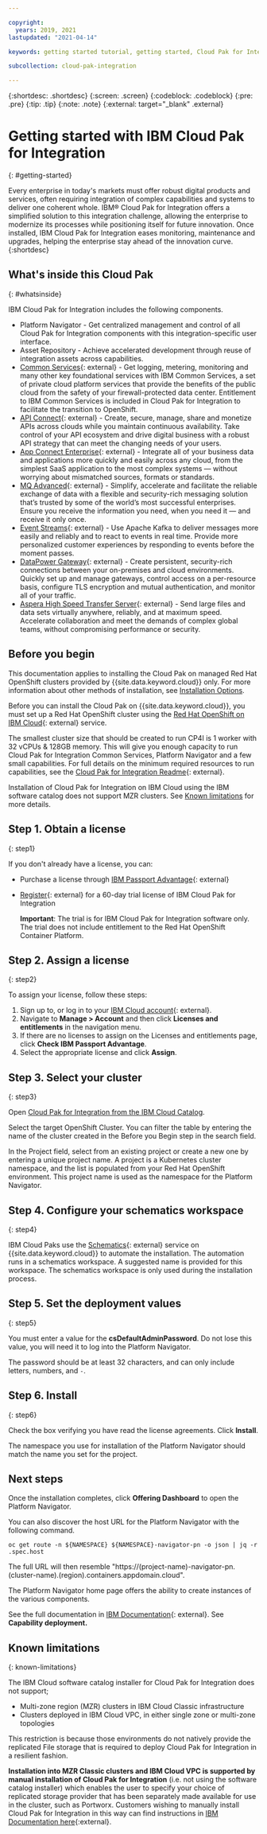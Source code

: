 ```yaml
---

copyright:
  years: 2019, 2021
lastupdated: "2021-04-14"

keywords: getting started tutorial, getting started, Cloud Pak for Integration, integration

subcollection: cloud-pak-integration

---
```


{:shortdesc: .shortdesc}
{:screen: .screen}
{:codeblock: .codeblock}
{:pre: .pre}
{:tip: .tip}
{:note: .note}
{:external: target="_blank" .external}


# Getting started with IBM Cloud Pak for Integration
{: #getting-started}

Every enterprise in today's markets must offer robust digital products and services, often requiring integration of complex capabilities and systems to deliver one coherent whole. IBM® Cloud Pak for Integration offers a simplified solution to this integration challenge, allowing the enterprise to modernize its processes while positioning itself for future innovation. Once installed, IBM Cloud Pak for Integration eases monitoring, maintenance and upgrades, helping the enterprise stay ahead of the innovation curve.
{:shortdesc}

## What's inside this Cloud Pak
{: #whatsinside}

IBM Cloud Pak for Integration includes the following components.

  - Platform Navigator - Get centralized management and control of all Cloud Pak for Integration components with this integration-specific user interface.
  - Asset Repository - Achieve accelerated development through reuse of integration assets across capabilities.
  - [Common Services](https://www.ibm.com/support/knowledgecenter/SSHKN6/kc_welcome_cs.html){: external} - Get logging, metering, monitoring and many other key foundational services with IBM Common Services, a set of private cloud platform services that provide the benefits of the public cloud from the safety of your firewall-protected data center. Entitlement to IBM Common Services is included in Cloud Pak for Integration to facilitate the transition to OpenShift.
  - [API Connect](https://www.ibm.com/support/knowledgecenter/en/SSMNED_2018/mapfiles/getting_started.html){: external} - Create, secure, manage, share and monetize APIs across clouds while you maintain continuous availability. Take control of your API ecosystem and drive digital business with a robust API strategy that can meet the changing needs of your users.
  - [App Connect Enterprise](https://www.ibm.com/support/knowledgecenter/en/SSTTDS_11.0.0/com.ibm.ace.home.doc/help_home.htm){: external} - Integrate all of your business data and applications more quickly and easily across any cloud, from the simplest SaaS application to the most complex systems — without worrying about mismatched sources, formats or standards.
  - [MQ Advanced](https://www.ibm.com/support/knowledgecenter/en/SSFKSJ_9.1.0/com.ibm.mq.helphome.v91.doc/WelcomePagev9r1.htm){: external} - Simplify, accelerate and facilitate the reliable exchange of data with a flexible and security-rich messaging solution that’s trusted by some of the world’s most successful enterprises. Ensure you receive the information you need, when you need it — and receive it only once.
  - [Event Streams](https://ibm.github.io/event-streams/){: external} - Use Apache Kafka to deliver messages more easily and reliably and to react to events in real time. Provide more personalized customer experiences by responding to events before the moment passes.
  - [DataPower Gateway](https://www.ibm.com/support/knowledgecenter/SS9H2Y_7.7.0/com.ibm.dp.doc/welcome.html){: external} - Create persistent, security-rich connections between your on-premises and cloud environments. Quickly set up and manage gateways, control access on a per-resource basis, configure TLS encryption and mutual authentication, and monitor all of your traffic.
  - [Aspera High Speed Transfer Server](https://www.ibm.com/blogs/bluemix/2018/12/enable-hybrid-cloud-data-movement-with-aspera-for-ibm-cloud-private/){: external} - Send large files and data sets virtually anywhere, reliably, and at maximum speed. Accelerate collaboration and meet the demands of complex global teams, without compromising performance or security.


## Before you begin

This documentation applies to installing the Cloud Pak on managed Red Hat OpenShift clusters provided by {{site.data.keyword.cloud}} only. For more information about other methods of installation, see [Installation Options](https://www.ibm.com/docs/en/cloud-paks/cp-integration/latest?topic=installing-installation-options).

Before you can install the Cloud Pak on {{site.data.keyword.cloud}}, you must set up a Red Hat OpenShift cluster using the [Red Hat OpenShift on IBM Cloud](https://cloud.ibm.com/kubernetes/catalog/openshiftcluster){: external} service.

The smallest cluster size that should be created to run CP4I is 1 worker with 32 vCPUs & 128GB memory.  This will give you enough capacity to run Cloud Pak for Integration Common Services, Platform Navigator and a few small capabilities.  For full details on the minimum required resources to run capabilities, see the [Cloud Pak for Integration Readme](https://cloud.ibm.com/catalog/content/ibm-cp-integration#about){: external}.

Installation of Cloud Pak for Integration on IBM Cloud using the IBM software catalog does not support MZR clusters. See [Known limitations](#known-limitations) for more details.

## Step 1. Obtain a license
{: step1}

If you don't already have a license, you can:

  - Purchase a license through [IBM Passport Advantage](https://www.ibm.com/software/passportadvantage/index.html){: external}
  - [Register](https://www.ibm.com/account/reg/signup?formid=urx-46640){: external} for a 60-day trial license of IBM Cloud Pak for Integration

    **Important**: The trial is for IBM Cloud Pak for Integration software only. The trial does not include entitlement to the Red Hat OpenShift Container Platform.

## Step 2. Assign a license
{: step2}

To assign your license, follow these steps:

1. Sign up to, or log in to your [IBM Cloud account](https://cloud.ibm.com/login){: external}.
2. Navigate to **Manage > Account** and then click **Licenses and entitlements** in the navigation menu.
3. If there are no licenses to assign on the Licenses and entitlements page, click **Check IBM Passport Advantage**.
4. Select the appropriate license and click **Assign**.

## Step 3. Select your cluster
{: step3}

Open [Cloud Pak for Integration from the IBM Cloud Catalog](https://cloud.ibm.com/catalog/content/ibm-cp-integration).

Select the target OpenShift Cluster. You can filter the table by entering the name of the cluster created in the Before you Begin step in the search field.

In the Project field, select from an existing project or create a new one by entering a unique project name. A project is a Kubernetes cluster namespace, and the list is populated from your Red Hat OpenShift environment.  This project name is used as the namespace for the Platform Navigator.

## Step 4. Configure your schematics workspace
{: step4}

IBM Cloud Paks use the [Schematics](https://www.ibm.com/cloud/schematics){: external} service on {{site.data.keyword.cloud}} to automate the installation. The automation runs in a schematics workspace. A suggested name is provided for this workspace. The schematics workspace is only used during the installation process.

## Step 5. Set the deployment values
{: step5}

You must enter a value for the **csDefaultAdminPassword**.  Do not lose this value, you will need it to log into the Platform Navigator.

The password should be at least 32 characters, and can only include letters, numbers, and `-`.

## Step 6. Install
{: step6}

Check the box verifying you have read the license agreements.  Click **Install**.

The namespace you use for installation of the Platform Navigator should match the name you set for the project.


## Next steps

Once the installation completes, click **Offering Dashboard** to open the Platform Navigator.

You can also discover the host URL for the Platform Navigator with the following command.

`oc get route -n ${NAMESPACE} ${NAMESPACE}-navigator-pn -o json | jq -r .spec.host`

The full URL will then resemble "https://(project-name)-navigator-pn.(cluster-name).(region).containers.appdomain.cloud".

The Platform Navigator home page offers the ability to create instances of the various components.

See the full documentation in [IBM Documentation](https://www.ibm.com/support/knowledgecenter/SSGT7J_20.3/welcome.html){: external}.  See **Capability deployment.**


## Known limitations
{: known-limitations}

The IBM Cloud software catalog installer for Cloud Pak for Integration does not support;
- Multi-zone region (MZR) clusters in IBM Cloud Classic infrastructure
- Clusters deployed in IBM Cloud VPC, in either single zone or multi-zone topologies

This restriction is because those environments do not natively provide the replicated File storage that is required to deploy Cloud Pak for Integration in a resilient fashion.

**Installation into MZR Classic clusters and IBM Cloud VPC is supported by manual installation of Cloud Pak for Integration** (i.e. not using the software catalog installer) which enables the user to specify your choice of replicated storage provider that has been separately made available for use in the cluster, such as Portworx. Customers wishing to manually install Cloud Pak for Integration in this way can find instructions in [IBM Documentation here](https://www.ibm.com/docs/en/cloud-paks/cp-integration/2021.1?topic=installing){:external}.

